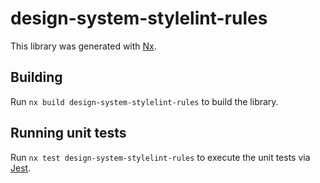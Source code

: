 # design-system-stylelint-rules

This library was generated with [Nx](https://nx.dev).

## Building

Run `nx build design-system-stylelint-rules` to build the library.

## Running unit tests

Run `nx test design-system-stylelint-rules` to execute the unit tests via [Jest](https://jestjs.io).
